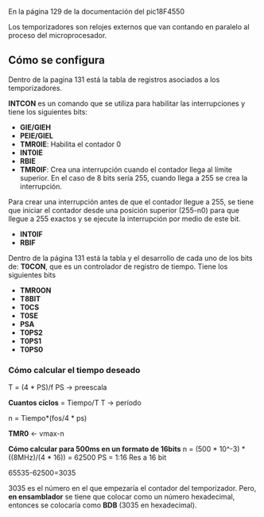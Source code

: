 En la página 129 de la documentación del pic18F4550

Los temporizadores son relojes externos que van contando en paralelo al proceso del microprocesador.

## Cómo se configura
Dentro de la pagina 131 está la tabla de registros asociados a los temporizadores.

**INTCON** es un comando que se utiliza para habilitar las interrupciones y tiene los siguientes bits:
* **GIE/GIEH**
* **PEIE/GIEL**
* **TMR0IE**: Habilita el contador 0
* **INT0IE**
* **RBIE**
* **TMR0IF**: Crea una interrupción cuando el contador llega al límite superior. En el caso de 8 bits sería 255, cuando llega  a 255 se crea la interrupción. 

Para crear una interrupción antes de que el contador llegue a 255, se tiene que iniciar el contador desde una posición superior (255-n0) para que llegue a 255 exactos y se ejecute la interrupción por medio de este bit.

* **INT0IF**
* **RBIF**

Dentro de la página 131 está la tabla y el desarrollo de cada uno de los bits de: **T0CON**, que es un controlador de registro de tiempo. Tiene los siguientes bits
* **TMR0ON**
* **T8BIT**
* **T0CS**
* **T0SE**
* **PSA**
* **T0PS2**
* **T0PS1**
* **T0PS0**

### Cómo calcular el tiempo deseado
T = (4 * PS)/f
PS -> preescala

**Cuantos ciclos** = Tiempo/T
T -> período

n = Tiempo*(fos/4 * ps)

**TMR0** <- vmax-n

**Cómo calcular para 500ms en un formato de 16bits**
n = (500 * 10^-3) * ((8MHz)/(4 * 16)) = 62500
PS = 1:16
Res a 16 bit

65535-62500=3035

3035 es el número en el que empezaría el contador del temporizador. Pero, **en ensamblador** se tiene que colocar como un número hexadecimal, entonces se colocaría como **BDB** (3035 en hexadecimal).